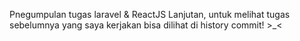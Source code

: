 Pnegumpulan tugas laravel & ReactJS Lanjutan, untuk melihat tugas sebelumnya yang saya kerjakan bisa dilihat di history commit! >_<
